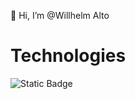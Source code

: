 👋 Hi, I’m @Willhelm Alto

# Technologies
![Static Badge](https://img.shields.io/badge/React-%231a1a1a?style=for-the-badge&logo=React)

<!---
Willhelm-Alto/Willhelm-Alto is a ✨ special ✨ repository because its `README.md` (this file) appears on your GitHub profile.
You can click the Preview link to take a look at your changes.
--->
